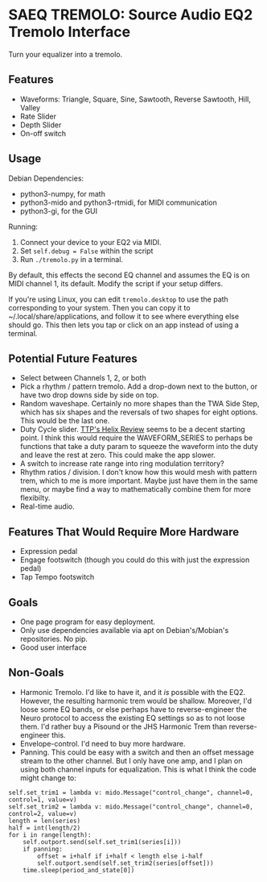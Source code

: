 # SAEQ TREMOLO: Source Audio EQ2 Tremolo Interface

Turn your equalizer into a tremolo.

## Features

* Waveforms: Triangle, Square, Sine, Sawtooth, Reverse Sawtooth, Hill, Valley
* Rate Slider
* Depth Slider
* On-off switch

## Usage

Debian Dependencies:

* python3-numpy, for math
* python3-mido and python3-rtmidi, for MIDI communication
* python3-gi, for the GUI

Running:

1. Connect your device to your EQ2 via MIDI.
2. Set `self.debug = False` within the script
3. Run `./tremolo.py` in a terminal.

By default, this effects the second EQ channel and assumes the EQ is on MIDI channel 1, its default. Modify the script if your setup differs.

If you're using Linux, you can edit `tremolo.desktop` to use the path corresponding to your system. Then you can copy it to ~/.local/share/applications, and follow it to see where everything else should go. This then lets you tap or click on an app instead of using a terminal.


## Potential Future Features
* Select between Channels 1, 2, or both
* Pick a rhythm / pattern tremolo. Add a drop-down next to the button, or have two drop downs side by side on top.
* Random waveshape. Certainly no more shapes than the TWA Side Step, which has six shapes and the reversals of two shapes for eight options. This would be the last one.
* Duty Cycle slider. [TTP's Helix Review](https://tremolo-project.blogspot.com/2017/09/line-6-helix-all-tremolo-modes-examined.html) seems to be a decent starting point. I think this would require the WAVEFORM_SERIES to perhaps be functions that take a duty param to squeeze the waveform into the duty and leave the rest at zero. This could make the app slower.
* A switch to increase rate range into ring modulation territory?
* Rhythm ratios / division. I don't know how this would mesh with pattern trem,
  which to me is more important. Maybe just have them in the same
  menu, or maybe find a way to mathematically combine them for more flexibilty.
* Real-time audio.

## Features That Would Require More Hardware
* Expression pedal
* Engage footswitch (though you could do this with just the expression pedal)
* Tap Tempo footswitch

## Goals
* One page program for easy deployment. 
* Only use dependencies available via apt on Debian's/Mobian's repositories. No pip.
* Good user interface

## Non-Goals
* Harmonic Tremolo. I'd like to have it, and it *is* possible with the EQ2. However, the resulting harmonic trem would be shallow. Moreover, I'd loose some EQ bands, or else perhaps have to reverse-engineer the Neuro protocol to access the existing EQ settings so as to not loose them. I'd rather buy a Pisound or the JHS Harmonic Trem than reverse-engineer this. 
* Envelope-control. I'd need to buy more hardware.
* Panning. This could be easy with a switch and then an offset message stream to the other channel. But I only have one amp, and I plan on using both channel inputs for equalization. This is what I think the code might change to:

```
self.set_trim1 = lambda v: mido.Message("control_change", channel=0, control=1, value=v)  
self.set_trim2 = lambda v: mido.Message("control_change", channel=0, control=2, value=v)  
length = len(series)  
half = int(length/2)  
for i in range(length):  
	self.outport.send(self.set_trim1(series[i]))  
	if panning:  
		offset = i+half if i+half < length else i-half
		self.outport.send(self.set_trim2(series[offset]))  
	time.sleep(period_and_state[0])  
```
